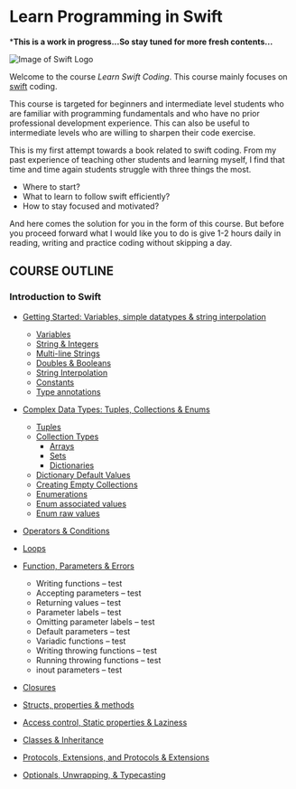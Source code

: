 # Learn Programming in Swift

***This is a work in progress...So stay tuned for more fresh contents...**

![Image of Swift Logo](https://github.com/sanjaykhadka/learn-swift-coding/blob/master/images/apple-swift-logo-200x200.png)

Welcome to the course *Learn Swift Coding*. This course mainly focuses on [swift](https://swift.org/) coding. 

This course is targeted for beginners and intermediate level students who are familiar with programming fundamentals and who have no prior professional development experience. This can also be useful to intermediate levels who are willing to sharpen their code exercise.

This is my first attempt towards a book related to swift coding. From my past experience of teaching other students and learning myself, I find that time and time again students struggle with three things the most.
* Where to start?
* What to learn to follow swift efficiently?
* How to stay focused and motivated?

And here comes the solution for you in the form of this course. But before you proceed forward what I would like you to do is give 1-2 hours daily in reading, writing and practice coding without skipping a day.

## COURSE OUTLINE
### Introduction to Swift
* [Getting Started: Variables, simple datatypes & string interpolation](https://github.com/sanjaykhadka/learn-swift-coding/blob/master/introduction/getting-started.md#getting-started)
  * [Variables](https://github.com/sanjaykhadka/learn-swift-coding/blob/master/introduction/getting-started.md#variables)
  * [String & Integers](https://github.com/sanjaykhadka/learn-swift-coding/blob/master/introduction/getting-started.md#strings--integers)
  * [Multi-line Strings](https://github.com/sanjaykhadka/learn-swift-coding/blob/master/introduction/getting-started.md#multi-line-strings)
  * [Doubles & Booleans](https://github.com/sanjaykhadka/learn-swift-coding/blob/master/introduction/getting-started.md#double--booleans)
  * [String Interpolation](https://github.com/sanjaykhadka/learn-swift-coding/blob/master/introduction/getting-started.md#string-interpolation)
  * [Constants](https://github.com/sanjaykhadka/learn-swift-coding/blob/master/introduction/getting-started.md#constants)
  * [Type annotations](https://github.com/sanjaykhadka/learn-swift-coding/blob/master/introduction/getting-started.md#type-inference-and-type-annotations)

* [Complex Data Types: Tuples, Collections & Enums](https://github.com/sanjaykhadka/learn-swift-coding/blob/master/introduction/complex-data-types.md#complex-data-types)
  * [Tuples](https://github.com/sanjaykhadka/learn-swift-coding/blob/master/introduction/complex-data-types.md#tuples)
  * [Collection Types](https://github.com/sanjaykhadka/learn-swift-coding/blob/master/introduction/complex-data-types.md#collection-types-arrays-sets-dictionaries)
    * [Arrays](https://github.com/sanjaykhadka/learn-swift-coding/blob/master/introduction/complex-data-types.md#arrays)
    * [Sets](https://github.com/sanjaykhadka/learn-swift-coding/blob/master/introduction/complex-data-types.md#sets)
    * [Dictionaries](https://github.com/sanjaykhadka/learn-swift-coding/blob/master/introduction/complex-data-types.md#dictionaries)
  * [Dictionary Default Values](https://github.com/sanjaykhadka/learn-swift-coding/blob/master/introduction/complex-data-types.md#dictionary-default-values)
  * [Creating Empty Collections](https://github.com/sanjaykhadka/learn-swift-coding/blob/master/introduction/complex-data-types.md#creating-empty-collections)
  * [Enumerations](https://github.com/sanjaykhadka/learn-swift-coding/blob/master/introduction/complex-data-types.md#enumerations)
  * [Enum associated values](https://github.com/sanjaykhadka/learn-swift-coding/blob/master/introduction/complex-data-types.md#enum-associated-values)
  * [Enum raw values](https://github.com/sanjaykhadka/learn-swift-coding/blob/master/introduction/complex-data-types.md#enum-raw-values)

* [Operators & Conditions]()

* [Loops]()

* [Function, Parameters & Errors]()
  * Writing functions – test
  * Accepting parameters – test
  * Returning values – test
  * Parameter labels – test
  * Omitting parameter labels – test
  * Default parameters – test
  * Variadic functions – test
  * Writing throwing functions – test
  * Running throwing functions – test
  * inout parameters – test

* [Closures]()

* [Structs, properties & methods]()

* [Access control, Static properties & Laziness]()

* [Classes & Inheritance]()

* [Protocols, Extensions, and Protocols & Extensions]()

* [Optionals, Unwrapping, & Typecasting]()


